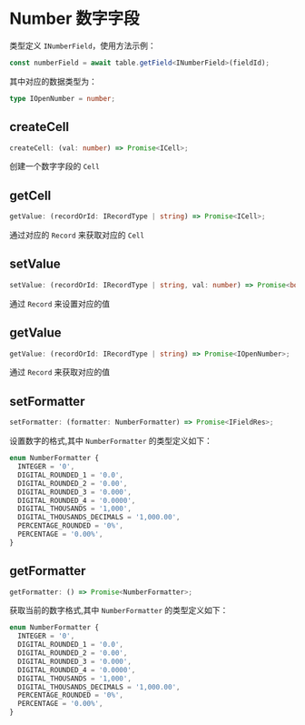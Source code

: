 # Number 数字字段
类型定义 `INumberField`，使用方法示例：
```typescript
const numberField = await table.getField<INumberField>(fieldId);
```
其中对应的数据类型为：
```typescript
type IOpenNumber = number;
```

## createCell
```typescript
createCell: (val: number) => Promise<ICell>;
```
创建一个数字字段的 `Cell`

## getCell
```typescript
getValue: (recordOrId: IRecordType | string) => Promise<ICell>;
```
通过对应的 `Record` 来获取对应的 `Cell`

## setValue
```typescript
setValue: (recordOrId: IRecordType | string, val: number) => Promise<boolean>;
```
通过 `Record` 来设置对应的值

## getValue
```typescript
getValue: (recordOrId: IRecordType | string) => Promise<IOpenNumber>;
```
通过 `Record` 来获取对应的值

## setFormatter
```typescript
setFormatter: (formatter: NumberFormatter) => Promise<IFieldRes>;
```
设置数字的格式,其中 `NumberFormatter` 的类型定义如下：
```typescript
enum NumberFormatter {
  INTEGER = '0',
  DIGITAL_ROUNDED_1 = '0.0',
  DIGITAL_ROUNDED_2 = '0.00',
  DIGITAL_ROUNDED_3 = '0.000',
  DIGITAL_ROUNDED_4 = '0.0000',
  DIGITAL_THOUSANDS = '1,000',
  DIGITAL_THOUSANDS_DECIMALS = '1,000.00',
  PERCENTAGE_ROUNDED = '0%',
  PERCENTAGE = '0.00%',
}
```

## getFormatter
```typescript
getFormatter: () => Promise<NumberFormatter>;
```
获取当前的数字格式,其中 `NumberFormatter` 的类型定义如下：
```typescript
enum NumberFormatter {
  INTEGER = '0',
  DIGITAL_ROUNDED_1 = '0.0',
  DIGITAL_ROUNDED_2 = '0.00',
  DIGITAL_ROUNDED_3 = '0.000',
  DIGITAL_ROUNDED_4 = '0.0000',
  DIGITAL_THOUSANDS = '1,000',
  DIGITAL_THOUSANDS_DECIMALS = '1,000.00',
  PERCENTAGE_ROUNDED = '0%',
  PERCENTAGE = '0.00%',
}
```

